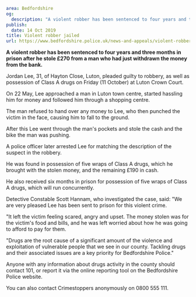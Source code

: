 ```yaml
area: Bedfordshire
og:
  description: "A violent robber has been sentenced to four years and three months in prison after he stole \xA3270 from a man who had just withdrawn the money from the bank."
publish:
  date: 14 Oct 2019
title: Violent robber jailed
url: https://www.bedfordshire.police.uk/news-and-appeals/violent-robber-jailed-oct19
```

**A violent robber has been sentenced to four years and three months in prison after he stole £270 from a man who had just withdrawn the money from the bank.**

Jordan Lee, 31, of Hayton Close, Luton, pleaded guilty to robbery, as well as possession of Class A drugs on Friday (11 October) at Luton Crown Court.

On 22 May, Lee approached a man in Luton town centre, started hassling him for money and followed him through a shopping centre.

The man refused to hand over any money to Lee, who then punched the victim in the face, causing him to fall to the ground.

After this Lee went through the man's pockets and stole the cash and the bike the man was pushing.

A police officer later arrested Lee for matching the description of the suspect in the robbery.

He was found in possession of five wraps of Class A drugs, which he brought with the stolen money, and the remaining £190 in cash.

He also received six months in prison for possession of five wraps of Class A drugs, which will run concurrently.

Detective Constable Scott Hannam, who investigated the case, said: "We are very pleased Lee has been sent to prison for this violent crime.

"It left the victim feeling scared, angry and upset. The money stolen was for the victim's food and bills, and he was left worried about how he was going to afford to pay for them.

"Drugs are the root cause of a significant amount of the violence and exploitation of vulnerable people that we see in our county. Tackling drugs and their associated issues are a key priority for Bedfordshire Police."

Anyone with any information about drugs activity in the county should contact 101, or report it via the online reporting tool on the Bedfordshire Police website.

You can also contact Crimestoppers anonymously on 0800 555 111.
